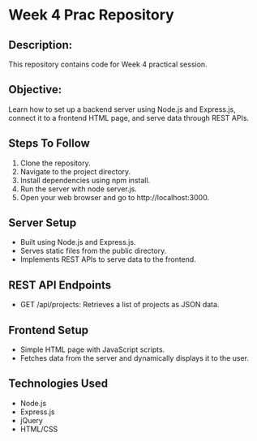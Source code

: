 <h1>Week 4 Prac Repository</h1>

<h2>Description:</h2>
<p>This repository contains code for Week 4 practical session.</p>

<h2>Objective:</h2>
<p>Learn how to set up a backend server using Node.js and Express.js, connect it to a frontend HTML page, and serve data through REST APIs.</p>

<h2>Steps To Follow</h2>
<ol>
    <li>Clone the repository.</li>
    <li>Navigate to the project directory.</li>
    <li>Install dependencies using npm install.</li>
    <li>Run the server with node server.js.</li>
    <li>Open your web browser and go to http://localhost:3000.</li>
</ol>

<h2>Server Setup</h2>
<ul>
    <li>Built using Node.js and Express.js.</li>
    <li>Serves static files from the public directory.</li>
    <li>Implements REST APIs to serve data to the frontend.</li>
</ul>

<h2>REST API Endpoints</h2>
<ul>
    <li>GET /api/projects: Retrieves a list of projects as JSON data.</li>
</ul>

<h2>Frontend Setup</h2>
<ul>
    <li>Simple HTML page with JavaScript scripts.</li>
    <li>Fetches data from the server and dynamically displays it to the user.</li>
</ul>

<h2>Technologies Used</h2>
<ul>
    <li>Node.js</li>
    <li>Express.js</li>
    <li>jQuery</li>
    <li>HTML/CSS</li>
</ul>
